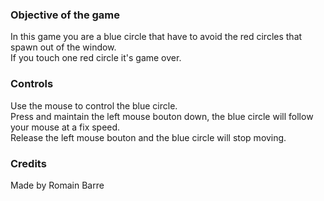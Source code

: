 ### Objective of the game

In this game you are a blue circle that have to avoid the red circles that spawn out of the window.<br />
If you touch one red circle it's game over.<br />

### Controls 

Use the mouse to control the blue circle. <br />
Press and maintain the left mouse bouton down, the blue circle will follow your mouse at a fix speed. <br />
Release the left mouse bouton and the blue circle will stop moving. <br />

### Credits

Made by Romain Barre
